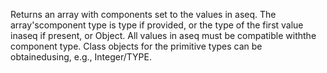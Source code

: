 Returns an array with components set to the values in aseq. The array'scomponent type is type if provided, or the type of the first value inaseq if present, or Object. All values in aseq must be compatible withthe component type. Class objects for the primitive types can be obtainedusing, e.g., Integer/TYPE.